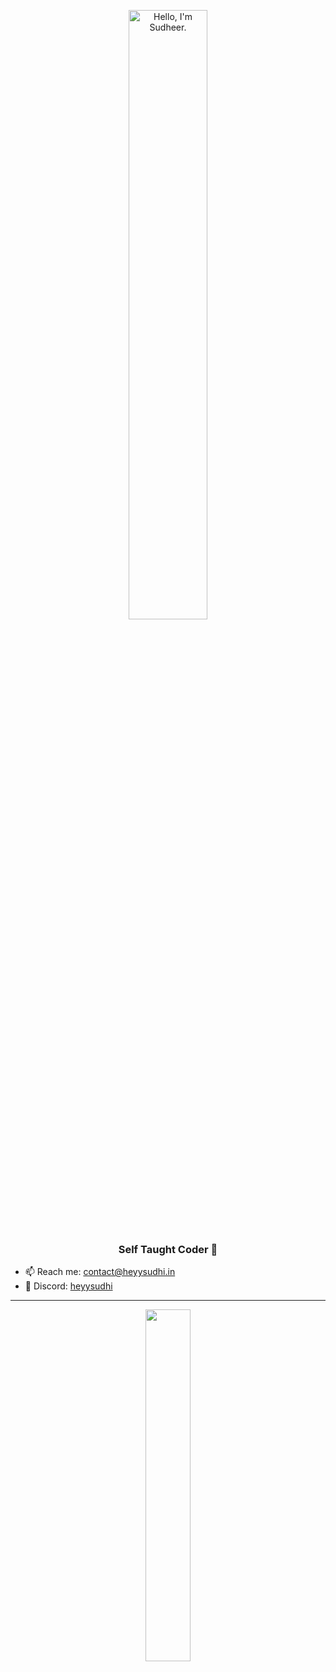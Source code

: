 <p align="center"><a href="https://sudheerbhuvana.in/"><img width="50%" alt="Hello, I'm Sudheer." src="https://i.imghippo.com/files/oBa1116ylk.png" /></a></p>
<h3 align="center">Self Taught Coder 🚀</h3>

- 📫 Reach me: [contact@heyysudhi.in](mailto:contact@heyysudhi.in)  
- 💬 Discord: [heyysudhi](https://discord.com/users/781882376790736937)  

---

<p align="center">
  <a href="https://discord.com/users/781882376790736937">
    <img width="38%" src="https://discord.c99.nl/widget/theme-2/781882376790736937.png" />
  </a>
</p>
